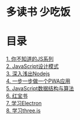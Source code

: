 # 多读书 少吃饭


# 目录

<a href='你不知道的JS系列/README.mdown'>1. 你不知道的JS系列</a></br>
<a href='JavaScript设计模式/README.md'>2. JavaScript设计模式</a></br>
<a href='深入浅出Nodejs/README.md'>3. 深入浅出Nodejs</a></br>
<a href='ProgressiveWebApps/README.md'>4. 一步一步做一个PWA应用</a></br>
<a href='JavaScript数据结构与算法/README.md'>5. JavaScript数据结构与算法</a></br>
<a href='红宝书/README.md'>6. 红宝书</a></br>
<a href='学习Electron/README.md'>7. 学习Electron</a></br>
<a href='threejs/README.md'>8. 学习three.js</a></br>

